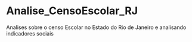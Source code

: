 # Analise_CensoEscolar_RJ
Analises sobre o censo Escolar no Estado do Rio de Janeiro e analisando indicadores sociais
